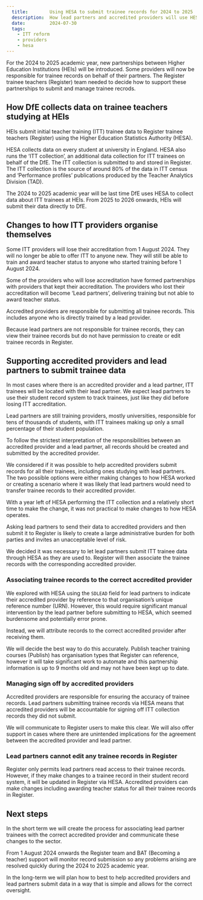 ```yaml
---
  title:        Using HESA to submit trainee records for 2024 to 2025
  description:  How lead partners and accredited providers will use HESA to submit trainee records in the 2024 to 2025 academic year
  date:         2024-07-30
  tags:
    - ITT reform
    - providers
    - hesa
---
```


For the 2024 to 2025 academic year, new partnerships between Higher Education Institutions (HEIs) will be introduced. Some providers will now be responsible for trainee records on behalf of their partners. The Register trainee teachers (Register) team needed to decide how to support these partnerships to submit and manage trainee recrods.

## How DfE collects data on trainee teachers studying at HEIs

HEIs submit initial teacher training (ITT) trainee data to Register trainee teachers (Register) using the Higher Education Statistics Authority (HESA).

HESA collects data on every student at university in England. HESA also runs the ‘ITT collection’, an additional data collection for ITT trainees on behalf of the DfE. The ITT collection is submitted to and stored in Register. The ITT collection is the source of around 80% of the data in ITT census and ‘Performance profiles’ publications produced by the Teacher Analytics Division (TAD).

The 2024 to 2025 academic year will be last time DfE uses HESA to collect data about ITT trainees at HEIs. From 2025 to 2026 onwards, HEIs will submit their data directly to DfE.

## Changes to how ITT providers organise themselves

Some ITT providers will lose their accreditation from 1 August 2024. They will no longer be able to offer ITT to anyone new. They will still be able to train and award teacher status to anyone who started training before 1 August 2024.

Some of the providers who will lose accreditation have formed partnerships with providers that kept their accreditation. The providers who lost their accreditation will become ‘Lead partners’, delivering training but not able to award teacher status.

Accredited providers are responsible for submitting all trainee records. This includes anyone who is directly trained by a lead provider.

Because lead partners are not responsible for trainee records, they can view their trainee records but do not have permission to create or edit trainee records in Register.

## Supporting accredited providers and lead partners to submit trainee data

In most cases where there is an accredited provider and a lead partner, ITT trainees will be located with their lead partner. We expect lead partners to use their student record system to track trainees, just like they did before losing ITT accreditation.

Lead partners are still training providers, mostly universities, responsible for tens of thousands of students, with ITT trainees making up only a small percentage of their student population.

To follow the strictest interpretation of the responsibilities between an accredited provider and a lead partner, all records should be created and submitted by the accredited provider.

We considered if it was possible to help accredited providers submit records for all their trainees, including ones studying with lead partners. The two possible options were either making changes to how HESA worked or creating a scenario where it was likely that lead partners would need to transfer trainee records to their accredited provider.

With a year left of HESA performing the ITT collection and a relatively short time to make the change, it was not practical to make changes to how HESA operates.

Asking lead partners to send their data to accredited providers and then submit it to Register is likely to create a large administrative burden for both parties and invites an unacceptable level of risk.

We decided it was necessary to let lead partners submit ITT trainee data through HESA as they are used to. Register will then associate the trainee records with the corresponding accredited provider.

### Associating trainee records to the correct accredited provider

We explored with HESA using the `SDLEAD` field for lead partners to indicate their accredited provider by reference to that organisation’s unique reference number (URN). However, this would require significant manual intervention by the lead partner before submitting to HESA, which seemed burdensome and potentially error prone.

Instead, we will attribute records to the correct accredited provider after receiving them.

We will decide the best way to do this accurately. Publish teacher training courses (Publish) has organisation types that Register can reference, however it will take significant work to automate and this partnership information is up to 9 months old and may not have been kept up to date.

### Managing sign off by accredited providers

Accredited providers are responsible for ensuring the accuracy of trainee records. Lead partners submitting trainee records via HESA means that accredited providers will be accountable for signing off ITT collection records they did not submit.

We will communicate to Register users to make this clear. We will also offer support in cases where there are unintended implications for the agreement between the accredited provider and lead partner.

### Lead partners cannot edit any trainee records in Register

Register only permits lead partners read access to their trainee records. However, if they make changes to a trainee record in their student record system, it will be updated in Register via HESA. Accredited providers can make changes including awarding teacher status for all their trainee records in Register.

## Next steps

In the short term we will create the process for associating lead partner trainees with the correct accredited provider and communicate these changes to the sector.

From 1 August 2024 onwards the Register team and BAT (Becoming a teacher) support will monitor record submission so any problems arising are resolved quickly during the 2024 to 2025 academic year.

In the long-term we will plan how to best to help accredited providers and lead partners submit data in a way that is simple and allows for the correct oversight.
